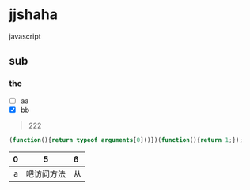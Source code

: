 # jjshaha
javascript

## sub
### the
 - [ ] aa
 - [x] bb

> 222

```javascript
(function(){return typeof arguments[0]()})(function(){return 1;});
```

| 0 | 5 | 6 |
|---:|:---:|:---|
|a|吧访问方法|从|
